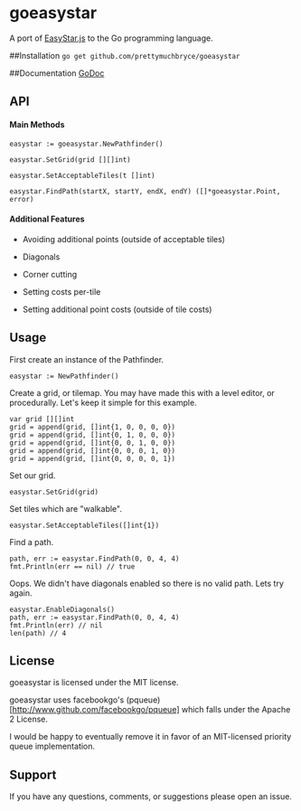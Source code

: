 # goeasystar

A port of [EasyStar.js](http://www.easystarjs.com) to the Go programming language.

##Installation
`go get github.com/prettymuchbryce/goeasystar`

##Documentation
[GoDoc](https://godoc.org/github.com/prettymuchbryce/goeasystar)

## API

#### Main Methods

`easystar := goeasystar.NewPathfinder()`

`easystar.SetGrid(grid [][]int)`

`easystar.SetAcceptableTiles(t []int)`

`easystar.FindPath(startX, startY, endX, endY) ([]*goeasystar.Point, error)`

#### Additional Features

* Avoiding additional points (outside of acceptable tiles)

* Diagonals

* Corner cutting

* Setting costs per-tile

* Setting additional point costs (outside of tile costs)

## Usage

First create an instance of the Pathfinder.

	easystar := NewPathfinder()

Create a grid, or tilemap. You may have made this with a level editor, or procedurally. Let's keep it simple for this example.

    var grid [][]int
    grid = append(grid, []int{1, 0, 0, 0, 0})
    grid = append(grid, []int{0, 1, 0, 0, 0})
    grid = append(grid, []int{0, 0, 1, 0, 0})
    grid = append(grid, []int{0, 0, 0, 1, 0})
    grid = append(grid, []int{0, 0, 0, 0, 1})

Set our grid.

    easystar.SetGrid(grid)

Set tiles which are "walkable".

    easystar.SetAcceptableTiles([]int{1})

Find a path.

    path, err := easystar.FindPath(0, 0, 4, 4)
    fmt.Println(err == nil) // true

Oops. We didn't have diagonals enabled so there is no valid path. Lets try again.

    easystar.EnableDiagonals()
    path, err := easystar.FindPath(0, 0, 4, 4)
    fmt.Println(err) // nil
    len(path) // 4

## License

goeasystar is licensed under the MIT license.

goeasystar uses facebookgo's (pqueue)[http://www.github.com/facebookgo/pqueue] which falls under the Apache 2 License.

I would be happy to eventually remove it in favor of an MIT-licensed priority queue implementation.

## Support

If you have any questions, comments, or suggestions please open an issue.
